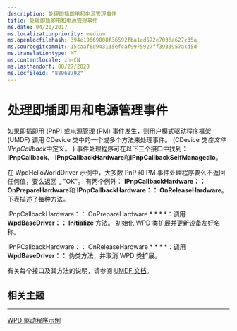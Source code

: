 ```yaml
---
description: 处理即插即用和电源管理事件
title: 处理即插即用和电源管理事件
ms.date: 04/20/2017
ms.localizationpriority: medium
ms.openlocfilehash: 394e19669008f36592fba1ed572e7036a627c35a
ms.sourcegitcommit: 15caaf6d943135efcaf9975927ff3933957acd5d
ms.translationtype: MT
ms.contentlocale: zh-CN
ms.lasthandoff: 08/27/2020
ms.locfileid: "88968792"
---
```

# <a name="handling-plug-and-play-and-power-management-events"></a>处理即插即用和电源管理事件


如果即插即用 (PnP) 或电源管理 (PM) 事件发生，则用户模式驱动程序框架 (UMDF) 调用 CDevice 类中的一个或多个方法来处理事件。  (CDevice 类*在文件 IPnpCallback*中定义。 ) 事件处理程序可在以下三个接口中找到： **IPnpCallback**、 **IPnpCallbackHardware**和**IPnpCallbackSelfManagedIo**。

在 WpdHelloWorldDriver 示例中，大多数 PnP 和 PM 事件处理程序要么不返回任何值，要么返回 \_ "OK"。 有两个例外： **IPnpCallbackHardware：： OnPrepareHardware**和 **IPnpCallbackHardware：： OnReleaseHardware**。 下表描述了每种方法。

IPnpCallbackHardware：： OnPrepareHardware * * * *：调用 **WpdBaseDriver：： Initialize** 方法。 初始化 WPD 类扩展并更新设备友好名称。

IPnPCallbackHardware：： OnReleaseHardware * * * *：调用 **WpdBaseDriver：：** 伪类方法，并取消 WPD 类扩展。


 

有关每个接口及其方法的说明，请参阅 [UMDF 文档](https://go.microsoft.com/fwlink/p/?linkid=153678)。

## <a name="span-idrelated_topicsspanrelated-topics"></a><span id="related_topics"></span>相关主题


****
[WPD 驱动程序示例](the-wpd-driver-samples.md)

 

 





